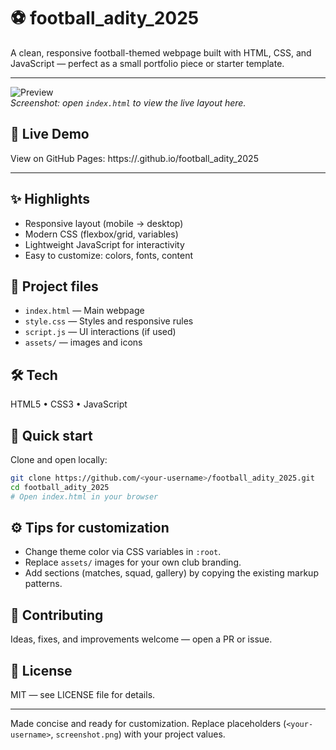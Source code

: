 # ⚽ football_adity_2025

A clean, responsive football-themed webpage built with HTML, CSS, and JavaScript — perfect as a small portfolio piece or starter template.

---

![Preview](./screenshot.png)  
*Screenshot: open `index.html` to view the live layout here.*

## 🚀 Live Demo
View on GitHub Pages: https://<your-username>.github.io/football_adity_2025

---

## ✨ Highlights
- Responsive layout (mobile → desktop)
- Modern CSS (flexbox/grid, variables)
- Lightweight JavaScript for interactivity
- Easy to customize: colors, fonts, content

## 📁 Project files
- `index.html` — Main webpage
- `style.css` — Styles and responsive rules
- `script.js` — UI interactions (if used)
- `assets/` — images and icons

## 🛠️ Tech
HTML5 • CSS3 • JavaScript

## 📌 Quick start
Clone and open locally:
```bash
git clone https://github.com/<your-username>/football_adity_2025.git
cd football_adity_2025
# Open index.html in your browser
```

## ⚙️ Tips for customization
- Change theme color via CSS variables in `:root`.
- Replace `assets/` images for your own club branding.
- Add sections (matches, squad, gallery) by copying the existing markup patterns.

## 🤝 Contributing
Ideas, fixes, and improvements welcome — open a PR or issue.

## 📝 License
MIT — see LICENSE file for details.

---
Made concise and ready for customization. Replace placeholders (`<your-username>`, `screenshot.png`) with your project values.
